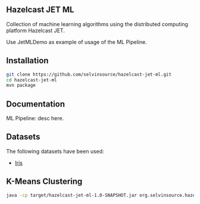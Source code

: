 ## Hazelcast JET ML

Collection of machine learning algorithms using the distributed computing platform Hazelcast JET.

Use JetMLDemo as example of usage of the ML Pipeline.

## Installation
```sh
git clone https://github.com/selvinsource/hazelcast-jet-ml.git
cd hazelcast-jet-ml
mvn package
```

## Documentation
ML Pipeline: desc here.

## Datasets
The following datasets have been used:
* [Iris]

## K-Means Clustering
```sh
java -cp target/hazelcast-jet-ml-1.0-SNAPSHOT.jar org.selvinsource.hazelcast_jet_ml.JetMLDemo KMeans
```

[Iris]:https://github.com/selvinsource/hazelcast-jet-ml/blob/master/src/main/resources/datasets/iris_kmeans.md
